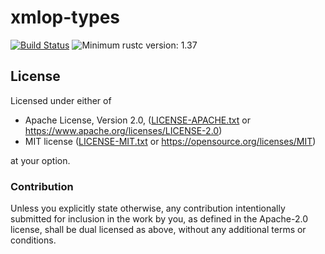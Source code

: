 # xmlop-types

[![Build Status](https://travis-ci.com/lo48576/xmlop-types.svg?branch=develop)](https://travis-ci.com/lo48576/xmlop-types)
![Minimum rustc version: 1.37](https://img.shields.io/badge/rustc-1.37+-lightgray.svg)


## License

Licensed under either of

* Apache License, Version 2.0, ([LICENSE-APACHE.txt](LICENSE-APACHE.txt) or
  <https://www.apache.org/licenses/LICENSE-2.0>)
* MIT license ([LICENSE-MIT.txt](LICENSE-MIT.txt) or
  <https://opensource.org/licenses/MIT>)

at your option.

### Contribution

Unless you explicitly state otherwise, any contribution intentionally submitted
for inclusion in the work by you, as defined in the Apache-2.0 license, shall be
dual licensed as above, without any additional terms or conditions.

